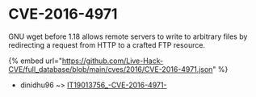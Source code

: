 # CVE-2016-4971

GNU wget before 1.18 allows remote servers to write to arbitrary files by redirecting a request from HTTP to a crafted FTP resource.

{% embed url="https://github.com/Live-Hack-CVE/full_database/blob/main/cves/2016/CVE-2016-4971.json" %}


* dinidhu96 ~> [IT19013756_-CVE-2016-4971-](https://www.alice-snow.ru/2016/database/cve-2016-4971/it19013756_-cve-2016-4971--dinidhu96)